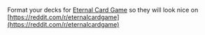 Format your decks for [Eternal Card Game](http://eternalcardgame.com) so they will look nice on [https://reddit.com/r/eternalcardgame](https://reddit.com/r/eternalcardgame)
